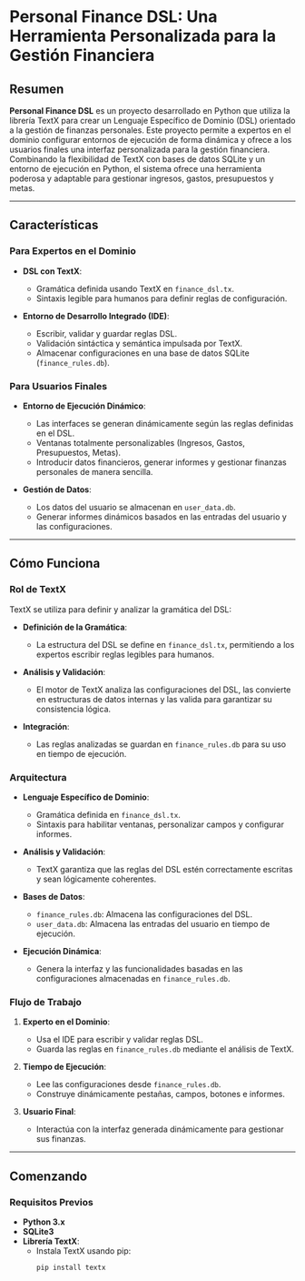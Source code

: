 # Personal Finance DSL: Una Herramienta Personalizada para la Gestión Financiera

## Resumen

**Personal Finance DSL** es un proyecto desarrollado en Python que utiliza la librería TextX para crear un Lenguaje Específico de Dominio (DSL) orientado a la gestión de finanzas personales. Este proyecto permite a expertos en el dominio configurar entornos de ejecución de forma dinámica y ofrece a los usuarios finales una interfaz personalizada para la gestión financiera. Combinando la flexibilidad de TextX con bases de datos SQLite y un entorno de ejecución en Python, el sistema ofrece una herramienta poderosa y adaptable para gestionar ingresos, gastos, presupuestos y metas.

---

## Características

### Para Expertos en el Dominio

- **DSL con TextX**:
  - Gramática definida usando TextX en `finance_dsl.tx`.
  - Sintaxis legible para humanos para definir reglas de configuración.

- **Entorno de Desarrollo Integrado (IDE)**:
  - Escribir, validar y guardar reglas DSL.
  - Validación sintáctica y semántica impulsada por TextX.
  - Almacenar configuraciones en una base de datos SQLite (`finance_rules.db`).

### Para Usuarios Finales

- **Entorno de Ejecución Dinámico**:
  - Las interfaces se generan dinámicamente según las reglas definidas en el DSL.
  - Ventanas totalmente personalizables (Ingresos, Gastos, Presupuestos, Metas).
  - Introducir datos financieros, generar informes y gestionar finanzas personales de manera sencilla.

- **Gestión de Datos**:
  - Los datos del usuario se almacenan en `user_data.db`.
  - Generar informes dinámicos basados en las entradas del usuario y las configuraciones.

---

## Cómo Funciona

### Rol de TextX

TextX se utiliza para definir y analizar la gramática del DSL:

- **Definición de la Gramática**:
  - La estructura del DSL se define en `finance_dsl.tx`, permitiendo a los expertos escribir reglas legibles para humanos.

- **Análisis y Validación**:
  - El motor de TextX analiza las configuraciones del DSL, las convierte en estructuras de datos internas y las valida para garantizar su consistencia lógica.

- **Integración**:
  - Las reglas analizadas se guardan en `finance_rules.db` para su uso en tiempo de ejecución.

### Arquitectura

- **Lenguaje Específico de Dominio**:
  - Gramática definida en `finance_dsl.tx`.
  - Sintaxis para habilitar ventanas, personalizar campos y configurar informes.

- **Análisis y Validación**:
  - TextX garantiza que las reglas del DSL estén correctamente escritas y sean lógicamente coherentes.

- **Bases de Datos**:
  - `finance_rules.db`: Almacena las configuraciones del DSL.
  - `user_data.db`: Almacena las entradas del usuario en tiempo de ejecución.

- **Ejecución Dinámica**:
  - Genera la interfaz y las funcionalidades basadas en las configuraciones almacenadas en `finance_rules.db`.

### Flujo de Trabajo

1. **Experto en el Dominio**:
   - Usa el IDE para escribir y validar reglas DSL.
   - Guarda las reglas en `finance_rules.db` mediante el análisis de TextX.

2. **Tiempo de Ejecución**:
   - Lee las configuraciones desde `finance_rules.db`.
   - Construye dinámicamente pestañas, campos, botones e informes.

3. **Usuario Final**:
   - Interactúa con la interfaz generada dinámicamente para gestionar sus finanzas.

---

## Comenzando

### Requisitos Previos

- **Python 3.x**
- **SQLite3**
- **Librería TextX**:
  - Instala TextX usando pip:
    ```bash
    pip install textx
    ```

